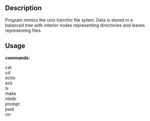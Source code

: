 Description
-----------------------------------------------------------------------
Program mimics the unix hierchic file sytem. Data is stored in a  
balanced tree with interior nodes representing directories and leaves  
representing files.

Usage
-----------------------------------------------------------------------

**commands:** 
  
cat  
cd  
echo  
exit  
ls  
make    
mkdir    
prompt      
pwd  
rm  
